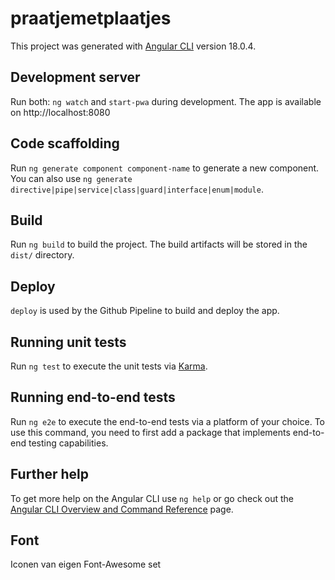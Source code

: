 # praatjemetplaatjes

This project was generated with [Angular CLI](https://github.com/angular/angular-cli) version 18.0.4.

## Development server

Run both: `ng watch` and `start-pwa` during development. The app is available on http://localhost:8080

## Code scaffolding

Run `ng generate component component-name` to generate a new component. You can also use `ng generate directive|pipe|service|class|guard|interface|enum|module`.

## Build

Run `ng build` to build the project. The build artifacts will be stored in the `dist/` directory.

## Deploy

`deploy` is used by the Github Pipeline to build and deploy the app.

## Running unit tests

Run `ng test` to execute the unit tests via [Karma](https://karma-runner.github.io).

## Running end-to-end tests

Run `ng e2e` to execute the end-to-end tests via a platform of your choice. To use this command, you need to first add a package that implements end-to-end testing capabilities.

## Further help

To get more help on the Angular CLI use `ng help` or go check out the [Angular CLI Overview and Command Reference](https://angular.dev/tools/cli) page.

## Font

Iconen van eigen Font-Awesome set
